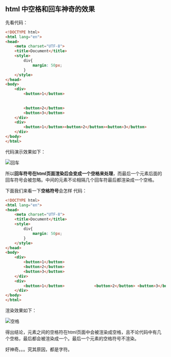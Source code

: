 ## html 中空格和回车神奇的效果

先看代码：
``` html
<!DOCTYPE html>
<html lang="en">
<head>
	<meta charset="UTF-8">
	<title>Document</title>
	<style>
		div{
			margin: 50px;
		}
	</style>
</head>
<body>
	<div>
		<button>1</button>
		
		
		<button>2</button>
		<button>3</button>
	</div>
	<div>
		<button>1</button><button>2</button><button>3</button>
	</div>
</body>
</html>
```

代码演示效果如下：

![回车](https://github.com/LilyLaw/html_js_training/blob/master/img/回车.png?raw=true)

所以**回车符号在html页面渲染后会变成一个空格来处理**，而最后一个元素后面的回车符号会被忽略。中间的元素不论相隔几个回车符最后都渲染成一个空格。

下面我们来看一下**空格符号**会怎样
代码：
``` html
<!DOCTYPE html>
<html lang="en">
<head>
	<meta charset="UTF-8">
	<title>Document</title>
	<style>
		div{
			margin: 50px;
		}
	</style>
</head>
<body>
	<div>
		<button>1</button>
		<button>2</button>
		<button>3</button>
	</div>
	<div>
		<button>1</button>             <button>2</button> <button>3</button> 
	</div>
</body>
</html>
```
渲染效果如下：

![空格](https://github.com/LilyLaw/html_js_training/blob/master/img/空格.png?raw=true)

得出结论，元素之间的空格符在html页面中会被渲染成空格，且不论代码中有几个空格，最后都会被渲染成一个。最后一个元素的空格符号不渲染。


好神奇。。。究其原因，都是字符。

